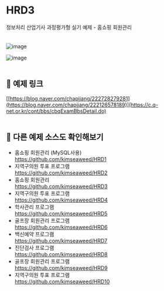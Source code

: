 # HRD3
정보처리 산업기사 과정평가형 실기 예제 - 홈쇼핑 회원관리<br>
<br><br>
![image](https://github.com/kimseaweed/HRD3/assets/128600341/1309f5c1-28c3-410c-b070-5b340665bf7c)

![image](https://github.com/kimseaweed/HRD3/assets/128600341/153ae0ad-3a35-4c60-a565-4adcd3a734ea)
<br><br>


## 🔗 예제 링크
[[https://blog.naver.com/chapjjang/222728279281](https://blog.naver.com/chapjjang/222126578189)](https://c.q-net.or.kr/cont/bbs/cbqExamBbsDetail.do)
<br>
<br>


## 🔗 다른 예제 소스도 확인해보기 
* 홈쇼핑 회원관리 (MySQL사용)<br>https://github.com/kimseaweed/HRD1
* 지역구의원 투표 프로그램 <br>https://github.com/kimseaweed/HRD2
* 홈쇼핑 회원관리 <br>https://github.com/kimseaweed/HRD3
* 지역구의원 투표 프로그램 <br>https://github.com/kimseaweed/HRD4
* 학사관리 프로그램<br>https://github.com/kimseaweed/HRD5
* 골프장 회원관리 프로그램<br>https://github.com/kimseaweed/HRD6
* 백신예약 프로그램<br>https://github.com/kimseaweed/HRD7
* 진단검사 프로그램<br>https://github.com/kimseaweed/HRD8
* 골프장 회원관리 프로그램<br>https://github.com/kimseaweed/HRD9
* 지역구의원 투표 프로그램 <br>https://github.com/kimseaweed/HRD10
<br><br>



